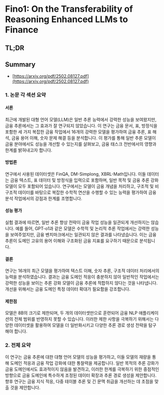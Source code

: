 # Fino1: On the Transferability of Reasoning Enhanced LLMs to Finance
## TL;DR
## Summary
- [https://arxiv.org/pdf/2502.08127.pdf](https://arxiv.org/pdf/2502.08127.pdf)

### 1. 논문 각 섹션 요약

#### 서론
최근에 개발된 대형 언어 모델(LLM)은 일반 추론 능력에서 강력한 성능을 보여왔지만, 금융 추론에서는 그 효과가 잘 연구되지 않았습니다. 이 연구는 금융 문서, 표, 방정식을 포함한 세 가지 복잡한 금융 작업에서 16개의 강력한 모델을 평가하여 금융 추론, 표 해석, 금융 용어 이해, 숫자 문제 해결 등을 분석합니다. 이 평가를 통해 일반 추론 모델이 금융 분야에서도 성능을 개선할 수 있는지를 살펴보고, 금융 태스크 전반에서의 영향과 한계를 밝혀내고자 합니다.

#### 방법론
연구에서 사용된 데이터셋은 FinQA, DM-Simplong, XBRL-Math입니다. 이들 데이터는 금융 텍스트, 표 데이터 및 방정식을 입력으로 포함하며, 일반 목적 및 금융 추론 강화 모델이 모두 포함되어 있습니다. 연구에서는 모델이 금융 개념을 처리하고, 구조적 및 비구조적 데이터를 바탕으로 복잡한 수학적 연산을 수행할 수 있는 능력을 평가하여 금융 분석 작업에서의 강점과 한계를 조명합니다.

#### 성능 평가
실험 결과에 따르면, 일반 추론 향상 전략이 금융 작업 성능을 일관되게 개선하지는 않습니다. 예를 들어, GPT-o1과 같은 모델은 수학적 및 논리적 추론 작업에서는 강력한 성능을 보여주었지만, 금융 벤치마크에서는 일관되지 않은 결과를 나타냈습니다. 이는 금융 추론이 도메인 고유의 용어 이해와 구조화된 금융 지표를 요구하기 때문으로 분석됩니다.

#### 결론
연구는 16개의 최근 모델을 평가하여 텍스트 이해, 숫자 추론, 구조적 데이터 처리에서의 능력을 분석하였습니다. 결과는 금융 도메인 적응이 충분하지 않아 일반적인 작업에서는 강력한 성능을 보이는 추론 강화 모델이 금융 추론에 적합하지 않다는 것을 나타냅니다. 개선을 위해서는 금융 도메인 특정 데이터 확대가 필요함을 강조합니다.

#### 제한점
모델은 8B의 크기로 제한되며, 두 개의 데이터셋만으로 훈련되어 금융 NLP 애플리케이션의 전체 범위를 반영하지 못할 수 있습니다. 이러한 제한 사항을 극복하기 위해서는 다양한 데이터셋을 활용하여 모델을 더 일반화시키고 다양한 추론 경로 생성 전략을 탐구해야 합니다.

### 2. 전체 요약
이 연구는 금융 추론에 대한 대형 언어 모델의 성능을 평가하고, 이들 모델의 재량을 통해 도메인 적응과 금융 작업 강화에 대한 통찰력을 제공합니다. 일반 목적의 추론 강화가 금융 도메인에서도 효과적이지 않음을 발견하고, 이러한 한계를 극복하기 위한 중점적인 방향으로 금융 도메인에 특수하게 조정된 데이터 확장과 추론 경로 생성을 제안합니다. 향후 연구는 금융 지식 적응, 다중 테이블 추론 및 긴 문맥 취급을 개선하는 데 초점을 맞출 것을 제안합니다.